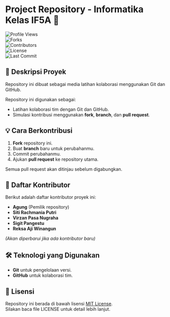 # Project Repository - Informatika Kelas IF5A 🚀  

![Profile Views](https://komarev.com/ghpvc/?username=febrixnagung&label=Profile%20Views&color=0e75b6&style=flat)  
![Forks](https://img.shields.io/github/forks/febrixnagung/Agung?style=flat-square)  
![Contributors](https://img.shields.io/github/contributors/febrixnagung/Agung?color=blue&style=flat-square)  
![License](https://img.shields.io/github/license/febrixnagung/Agung?style=flat-square)  
![Last Commit](https://img.shields.io/github/last-commit/febrixnagung/Agung?color=red&style=flat-square)  

## 📌 Deskripsi Proyek  
Repository ini dibuat sebagai media latihan kolaborasi menggunakan Git dan GitHub.  

Repository ini digunakan sebagai:  
- Latihan kolaborasi tim dengan Git dan GitHub.  
- Simulasi kontribusi menggunakan **fork**, **branch**, dan **pull request**.  

## 💡 Cara Berkontribusi  
1. **Fork** repository ini.  
2. Buat **branch** baru untuk perubahanmu.  
3. Commit perubahanmu.  
4. Ajukan **pull request** ke repository utama.  

Semua pull request akan ditinjau sebelum digabungkan.  

## 👥 Daftar Kontributor  
Berikut adalah daftar kontributor proyek ini:  

- **Agung** (Pemilik repository)  
- **Siti Rachmania Putri**  
- **Virzan Pasa Nugraha**  
- **Sigit Pangestu**  
- **Reksa Aji Winangun**  

*(Akan diperbarui jika ada kontributor baru)*  

## 🛠 Teknologi yang Digunakan  
- **Git** untuk pengelolaan versi.  
- **GitHub** untuk kolaborasi tim.  

## 📜 Lisensi
Repository ini berada di bawah lisensi [MIT License](https://github.com/febrixnagung/Agung/blob/main/LICENSE).  
Silakan baca file LICENSE untuk detail lebih lanjut.

